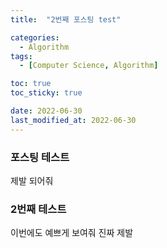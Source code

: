 ```yaml
---
title:  "2번째 포스팅 test" 

categories:
  - Algorithm
tags:
  - [Computer Science, Algorithm]

toc: true
toc_sticky: true

date: 2022-06-30
last_modified_at: 2022-06-30
---
```


### 포스팅 테스트
제발 되어줘

### 2번째 테스트
이번에도 예쁘게 보여줘 진짜 제발